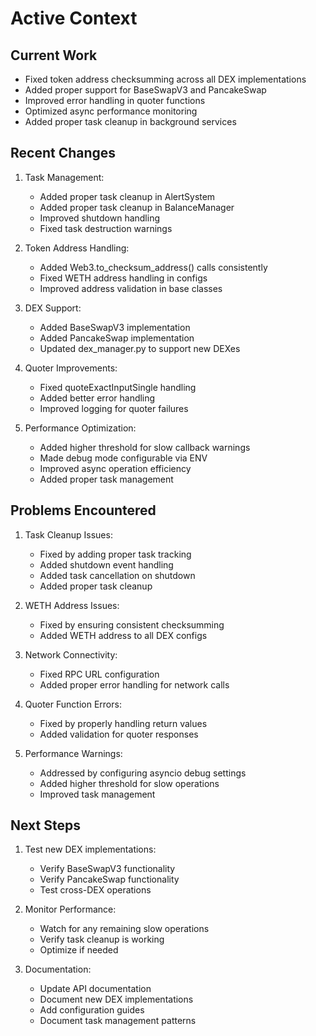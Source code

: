 # Active Context

## Current Work
- Fixed token address checksumming across all DEX implementations
- Added proper support for BaseSwapV3 and PancakeSwap
- Improved error handling in quoter functions
- Optimized async performance monitoring
- Added proper task cleanup in background services

## Recent Changes
1. Task Management:
   - Added proper task cleanup in AlertSystem
   - Added proper task cleanup in BalanceManager
   - Improved shutdown handling
   - Fixed task destruction warnings

2. Token Address Handling:
   - Added Web3.to_checksum_address() calls consistently
   - Fixed WETH address handling in configs
   - Improved address validation in base classes

3. DEX Support:
   - Added BaseSwapV3 implementation
   - Added PancakeSwap implementation
   - Updated dex_manager.py to support new DEXes

4. Quoter Improvements:
   - Fixed quoteExactInputSingle handling
   - Added better error handling
   - Improved logging for quoter failures

5. Performance Optimization:
   - Added higher threshold for slow callback warnings
   - Made debug mode configurable via ENV
   - Improved async operation efficiency
   - Added proper task management

## Problems Encountered
1. Task Cleanup Issues:
   - Fixed by adding proper task tracking
   - Added shutdown event handling
   - Added task cancellation on shutdown
   - Added proper task cleanup

2. WETH Address Issues:
   - Fixed by ensuring consistent checksumming
   - Added WETH address to all DEX configs

3. Network Connectivity:
   - Fixed RPC URL configuration
   - Added proper error handling for network calls

4. Quoter Function Errors:
   - Fixed by properly handling return values
   - Added validation for quoter responses

5. Performance Warnings:
   - Addressed by configuring asyncio debug settings
   - Added higher threshold for slow operations
   - Improved task management

## Next Steps
1. Test new DEX implementations:
   - Verify BaseSwapV3 functionality
   - Verify PancakeSwap functionality
   - Test cross-DEX operations

2. Monitor Performance:
   - Watch for any remaining slow operations
   - Verify task cleanup is working
   - Optimize if needed

3. Documentation:
   - Update API documentation
   - Document new DEX implementations
   - Add configuration guides
   - Document task management patterns
